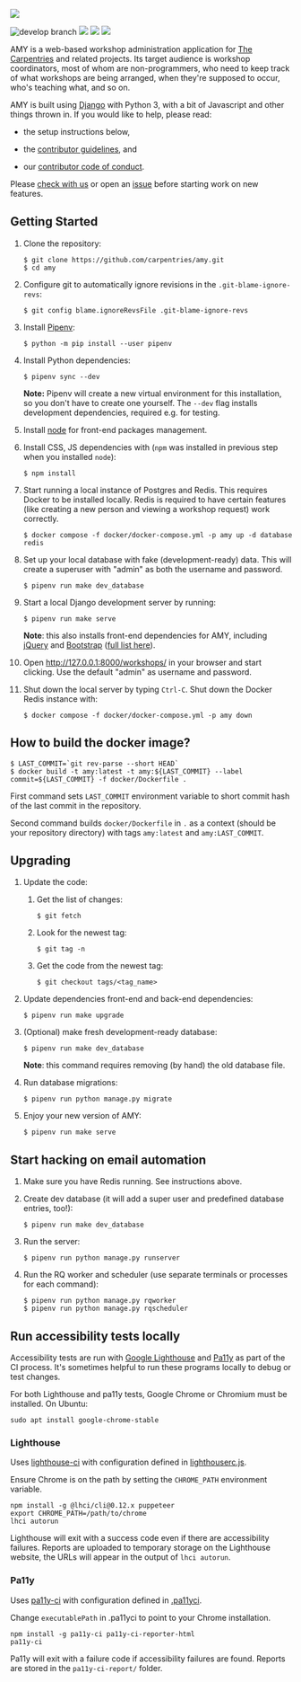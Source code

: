 ![](amy/static/amy-logo.png)

![develop branch](https://github.com/carpentries/amy/actions/workflows/python-test.yml/badge.svg?branch=develop)
[![](https://img.shields.io/badge/python-3.11+-blue.svg)](https://www.python.org/downloads/)
[![](https://img.shields.io/badge/django-2.2+-blue.svg)](https://www.djangoproject.com/)
[![](https://img.shields.io/badge/license-MIT-lightgrey.svg)](LICENSE.md)

AMY is a web-based workshop administration application for [The Carpentries][tc]
and related projects.  Its target audience is workshop
coordinators, most of whom are non-programmers, who need to keep track
of what workshops are being arranged, when they're supposed to occur,
who's teaching what, and so on.

AMY is built using [Django][django] with Python 3, with a bit of Javascript and
other things thrown in.  If you would like to help, please read:

*   the setup instructions below,

*   the [contributor guidelines](.github/CONTRIBUTING.md), and

*   our [contributor code of conduct](.github/CODE_OF_CONDUCT.md).

Please [check with us][contact-address] or open an [issue][issues]
before starting work on new features.

## Getting Started

1.  Clone the repository:

    ~~~
    $ git clone https://github.com/carpentries/amy.git
    $ cd amy
    ~~~

1.  Configure git to automatically ignore revisions in the `.git-blame-ignore-revs`:

    ~~~
    $ git config blame.ignoreRevsFile .git-blame-ignore-revs
    ~~~

1.  Install [Pipenv](https://pipenv.pypa.io/en/latest/):

    ~~~
    $ python -m pip install --user pipenv
    ~~~

1.  Install Python dependencies:

    ~~~
    $ pipenv sync --dev
    ~~~

    **Note:**
    Pipenv will create a new virtual environment for this installation, so you don't
    have to create one yourself.
    The `--dev` flag installs development dependencies, required e.g. for testing.

1.  Install [node][nodejs] for front-end packages management.

1.  Install CSS, JS dependencies with (`npm` was installed in previous step when you
    installed `node`):

    ~~~
    $ npm install
    ~~~

1.  Start running a local instance of Postgres and Redis. This requires Docker to be installed locally.  Redis is required to have certain features (like creating a new person and viewing a workshop request) work correctly.

    ~~~
    $ docker compose -f docker/docker-compose.yml -p amy up -d database redis
    ~~~

1.  Set up your local database with fake (development-ready) data.  This will create a superuser with "admin" as both the username and password.

    ~~~
    $ pipenv run make dev_database
    ~~~

1.  Start a local Django development server by running:

    ~~~
    $ pipenv run make serve
    ~~~

    **Note**:  this also installs front-end dependencies for AMY, including [jQuery][jquery] and [Bootstrap][bootstrap] ([full list here](https://github.com/carpentries/amy/blob/develop/package.json)).

1.  Open <http://127.0.0.1:8000/workshops/> in your browser and start clicking. Use the default "admin" as username and password.


1. Shut down the local server by typing `Ctrl-C`.  Shut down the Docker Redis instance with:

    ~~~
    $ docker compose -f docker/docker-compose.yml -p amy down
    ~~~

## How to build the docker image?

```shell
$ LAST_COMMIT=`git rev-parse --short HEAD`
$ docker build -t amy:latest -t amy:${LAST_COMMIT} --label commit=${LAST_COMMIT} -f docker/Dockerfile .
```

First command sets `LAST_COMMIT` environment variable to short commit hash of the
last commit in the repository.

Second command builds `docker/Dockerfile` in `.` as a context (should be your repository
directory) with tags `amy:latest` and `amy:LAST_COMMIT`.

## Upgrading

1.  Update the code:

    1.  Get the list of changes:

        ~~~
        $ git fetch
        ~~~

    1.  Look for the newest tag:

        ~~~~
        $ git tag -n
        ~~~~

    1.  Get the code from the newest tag:

        ~~~~
        $ git checkout tags/<tag_name>
        ~~~~

1.  Update dependencies front-end and back-end dependencies:

    ~~~
    $ pipenv run make upgrade
    ~~~

1.  (Optional) make fresh development-ready database:

    ~~~
    $ pipenv run make dev_database
    ~~~

    **Note**:  this command requires removing (by hand) the old database file.

1.  Run database migrations:

    ~~~~
    $ pipenv run python manage.py migrate
    ~~~~

1.  Enjoy your new version of AMY:

    ~~~
    $ pipenv run make serve
    ~~~


## Start hacking on email automation

1. Make sure you have Redis running. See instructions above.

1. Create dev database (it will add a super user and predefined database entries, too!):

    ```shell
    $ pipenv run make dev_database
    ```

1. Run the server:

    ```shell
    $ pipenv run python manage.py runserver
    ```

1. Run the RQ worker and scheduler (use separate terminals or processes for each
   command):

    ```shell
    $ pipenv run python manage.py rqworker
    $ pipenv run python manage.py rqscheduler
    ```
## Run accessibility tests locally

Accessibility tests are run with [Google Lighthouse](https://github.com/GoogleChrome/lighthouse) and [Pa11y](https://pa11y.org) as part of the CI process. It's sometimes helpful to run these programs locally to debug or test changes.

For both Lighthouse and pa11y tests, Google Chrome or Chromium must be installed. On Ubuntu:

```shell
sudo apt install google-chrome-stable
```

### Lighthouse

Uses [lighthouse-ci](https://github.com/GoogleChrome/lighthouse-ci) with configuration defined in [lighthouserc.js](./lighthouserc.js).

Ensure Chrome is on the path by setting the `CHROME_PATH` environment variable.

```shell
npm install -g @lhci/cli@0.12.x puppeteer
export CHROME_PATH=/path/to/chrome
lhci autorun
```

Lighthouse will exit with a success code even if there are accessibility failures. Reports are uploaded to temporary storage on the Lighthouse website, the URLs will appear in the output of `lhci autorun`.

### Pa11y

Uses [pa11y-ci](https://github.com/pa11y/pa11y-ci) with configuration defined in [.pa11yci](./.pa11yci).

Change `executablePath` in .pa11yci to point to your Chrome installation.

```shell
npm install -g pa11y-ci pa11y-ci-reporter-html
pa11y-ci
```

Pa11y will exit with a failure code if accessibility failures are found. Reports are stored in the `pa11y-ci-report/` folder.

[bootstrap]: https://getbootstrap.com/
[contact-address]: mailto:team@carpentries.org
[django]: https://www.djangoproject.com
[jquery]: https://jquery.com/
[issues]: https://github.com/carpentries/amy/issues
[tc]: https://carpentries.org/
[virtualenv]: https://virtualenv.pypa.io/en/latest/userguide.html
[venv]: https://docs.python.org/3/library/venv.html
[nodejs]: https://nodejs.org/en/
